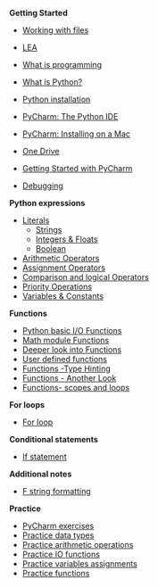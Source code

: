 **Getting Started**

- [Working with files](Notes/Getting_Started/FileManipulation.md)

- [LEA](/Notes/Getting_Started/LEA.md)

- [What is programming](Notes/Getting_StartedWhatIsProgramming)

- [What is Python?](Notes/Getting_Started/Introduction_to_Python)

- [Python installation](Notes/Getting_Started/Python_Installation)

- [PyCharm: The Python IDE](Notes/Getting_Started/PyCharm_IDE_installation)

- [PyCharm: Installing on a Mac](Notes/Getting_Started/Installing_Pycharm_on_Mac.md)

- [One Drive](Notes/Getting_Started/one_drive.md)

- [Getting Started with PyCharm](Notes/Getting_Started/create_new_project)


- [Debugging](Notes/Getting_Started/debugging)



**Python expressions**

- [Literals](Notes/01_Expressions_Literals)
  - [Strings](Notes/01_Expressions_Literals_Strings)
  - [Integers & Floats](Notes/01_Expressions_Literals_Integers_Floats)
  - [Boolean](Notes/01_Expressions_Literals_Boolean)
- [Arithmetic Operators](Notes/01_Expressions_Operators)
- [Assignment Operators](Notes/01_Expressions_Operators_Assignment)
- [Comparison and logical Operators](Notes/01_Expressions_Operators_Logical)
- [Priority Operations](Notes/01_Expressions_Priority_Operators)
- [Variables & Constants](Notes/01_Expressions_Variables_Constants)

**Functions**

- [Python basic I/O Functions](Notes/01_Expressions_functions_print_input)
- [Math module Functions](Notes/01_Expressions_Functions_math_module)
- [Deeper look into Functions](Notes/01_Expressions_Functions)
- [User defined functions](Notes/01_Expressions_Functions_user_defined)
- [Functions -Type Hinting](Notes/01_Expressions_Functions_Type_Hint)
- [Functions - Another Look](https://john-abbott-college.github.io/SN1-Notes/Notes/01_Expressions_Functions_Cartoon.pdf)
- [Functions- scopes and loops](Notes/01_Functions_and_scopes)

**For loops**

- [For loop](Notes/04_for_loop)



**Conditional statements**

- [If statement](Notes/03_Conditions_if)

**Additional notes**

- [F string formatting](Notes/01_Expressions_Literals_f_strings)

**Practice**

- [PyCharm exercises](Practice_questions/Python_Practice)
- [Practice data types](Practice_questions/01_Practice_DataTypes)
- [Practice arithmetic operations](Practice_questions/02_Practice_Arithmetics)
- [Practice IO functions](Practice_questions/03_Practice_IO)
- [Practice variables assignments](Practice_questions/04_Practice_Variables)
- [Practice functions](Practice_questions/05_Practice_Functions)

<!--

To add to conditional statements

- [If statement](Notes/03_Conditions_if)

- [If/Else statement](Notes/03_Conditions_if-else)

  

To add to for-loops

- [List](Notes/02_list)
- [List Comprehensions](Notes/04_for_loop_list_comprehension)

**Week 8**

- [Dictionary](Notes/02_Dictionaries)

- [Tuple](Notes/02_Tuples)


**Week 9**

- Test

**Week 10**

- [While loop](./Notes/04_while_loop)

  

**Week 11**

- Matplotlib TODO
- Graphs TODO

**Week 12**

- Reading and Writing to a file
- CSV files

**Week 13**

- Algorithm Design & Implementation

**Week 14**

- Intro to numpy

**Week 15**

- Review

-->













